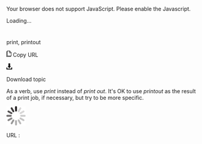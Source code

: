 Your browser does not support JavaScript. Please enable the Javascript.

Loading...

# 

print, printout

![Copy URL](print-printout_files/Copy.png)
Copy URL

![Download](print-printout_files/Download.png)

Download topic

As a verb, use *print* instead of *print out*. It's OK to use *printout* as the result of a print job, if necessary, but try to be more specific.

![In progress](print-printout_files/activity-large.gif)

URL :

